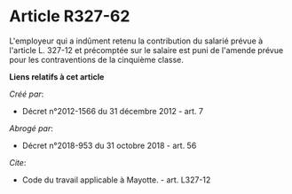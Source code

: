 # Article R327-62

L'employeur qui a indûment retenu la contribution du salarié prévue à l'article L. 327-12 et précomptée sur le salaire est
puni de l'amende prévue pour les contraventions de la cinquième classe.

**Liens relatifs à cet article**

_Créé par_:

  - Décret n°2012-1566 du 31 décembre 2012 - art. 7

_Abrogé par_:

  - Décret n°2018-953 du 31 octobre 2018 - art. 56

_Cite_:

  - Code du travail applicable à Mayotte. - art. L327-12

